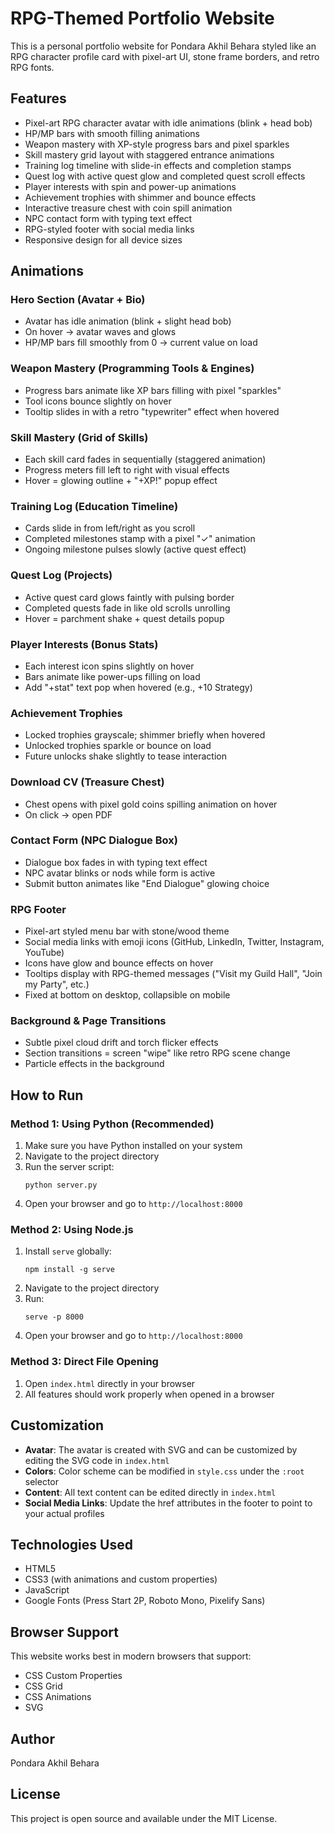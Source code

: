 # RPG-Themed Portfolio Website

This is a personal portfolio website for Pondara Akhil Behara styled like an RPG character profile card with pixel-art UI, stone frame borders, and retro RPG fonts.

## Features

- Pixel-art RPG character avatar with idle animations (blink + head bob)
- HP/MP bars with smooth filling animations
- Weapon mastery with XP-style progress bars and pixel sparkles
- Skill mastery grid layout with staggered entrance animations
- Training log timeline with slide-in effects and completion stamps
- Quest log with active quest glow and completed quest scroll effects
- Player interests with spin and power-up animations
- Achievement trophies with shimmer and bounce effects
- Interactive treasure chest with coin spill animation
- NPC contact form with typing text effect
- RPG-styled footer with social media links
- Responsive design for all device sizes

## Animations

### Hero Section (Avatar + Bio)
- Avatar has idle animation (blink + slight head bob)
- On hover → avatar waves and glows
- HP/MP bars fill smoothly from 0 → current value on load

### Weapon Mastery (Programming Tools & Engines)
- Progress bars animate like XP bars filling with pixel "sparkles"
- Tool icons bounce slightly on hover
- Tooltip slides in with a retro "typewriter" effect when hovered

### Skill Mastery (Grid of Skills)
- Each skill card fades in sequentially (staggered animation)
- Progress meters fill left to right with visual effects
- Hover = glowing outline + "+XP!" popup effect

### Training Log (Education Timeline)
- Cards slide in from left/right as you scroll
- Completed milestones stamp with a pixel "✓" animation
- Ongoing milestone pulses slowly (active quest effect)

### Quest Log (Projects)
- Active quest card glows faintly with pulsing border
- Completed quests fade in like old scrolls unrolling
- Hover = parchment shake + quest details popup

### Player Interests (Bonus Stats)
- Each interest icon spins slightly on hover
- Bars animate like power-ups filling on load
- Add "+stat" text pop when hovered (e.g., +10 Strategy)

### Achievement Trophies
- Locked trophies grayscale; shimmer briefly when hovered
- Unlocked trophies sparkle or bounce on load
- Future unlocks shake slightly to tease interaction

### Download CV (Treasure Chest)
- Chest opens with pixel gold coins spilling animation on hover
- On click → open PDF

### Contact Form (NPC Dialogue Box)
- Dialogue box fades in with typing text effect
- NPC avatar blinks or nods while form is active
- Submit button animates like "End Dialogue" glowing choice

### RPG Footer
- Pixel-art styled menu bar with stone/wood theme
- Social media links with emoji icons (GitHub, LinkedIn, Twitter, Instagram, YouTube)
- Icons have glow and bounce effects on hover
- Tooltips display with RPG-themed messages ("Visit my Guild Hall", "Join my Party", etc.)
- Fixed at bottom on desktop, collapsible on mobile

### Background & Page Transitions
- Subtle pixel cloud drift and torch flicker effects
- Section transitions = screen "wipe" like retro RPG scene change
- Particle effects in the background

## How to Run

### Method 1: Using Python (Recommended)

1. Make sure you have Python installed on your system
2. Navigate to the project directory
3. Run the server script:
   ```
   python server.py
   ```
4. Open your browser and go to `http://localhost:8000`

### Method 2: Using Node.js

1. Install `serve` globally:
   ```
   npm install -g serve
   ```
2. Navigate to the project directory
3. Run:
   ```
   serve -p 8000
   ```
4. Open your browser and go to `http://localhost:8000`

### Method 3: Direct File Opening

1. Open `index.html` directly in your browser
2. All features should work properly when opened in a browser

## Customization

- **Avatar**: The avatar is created with SVG and can be customized by editing the SVG code in `index.html`
- **Colors**: Color scheme can be modified in `style.css` under the `:root` selector
- **Content**: All text content can be edited directly in `index.html`
- **Social Media Links**: Update the href attributes in the footer to point to your actual profiles

## Technologies Used

- HTML5
- CSS3 (with animations and custom properties)
- JavaScript
- Google Fonts (Press Start 2P, Roboto Mono, Pixelify Sans)

## Browser Support

This website works best in modern browsers that support:
- CSS Custom Properties
- CSS Grid
- CSS Animations
- SVG

## Author

Pondara Akhil Behara

## License

This project is open source and available under the MIT License.